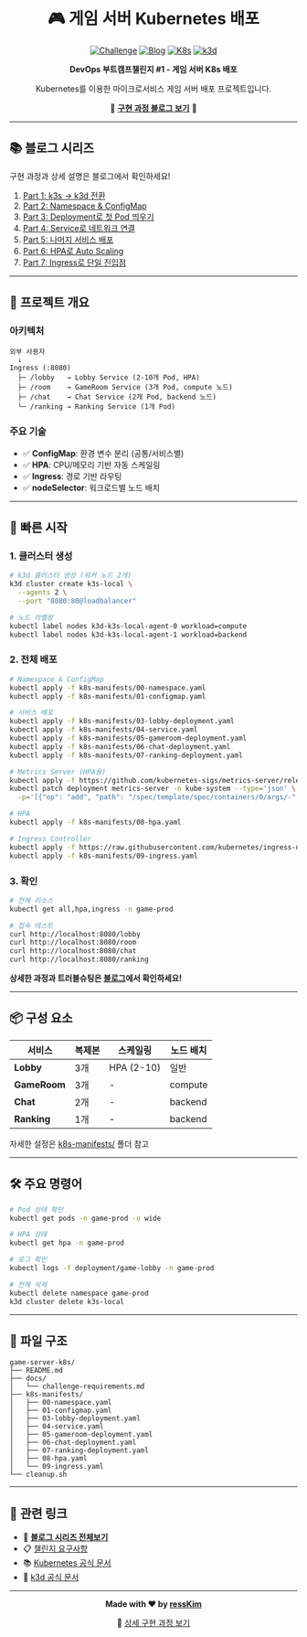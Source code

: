 <div align="center">

# 🎮 게임 서버 Kubernetes 배포

[![Challenge](https://img.shields.io/badge/Challenge-%231-blue)](docs/challenge-requirements.md)
[![Blog](https://img.shields.io/badge/Blog-Read-orange)](https://resskim-io.github.io/my-blog/categories/#challenge)
[![K8s](https://img.shields.io/badge/Kubernetes-v1.31-326CE5?logo=kubernetes)](https://kubernetes.io/)
[![k3d](https://img.shields.io/badge/k3d-v5.8-blue)](https://k3d.io/)

**DevOps 부트캠프챌린지 #1 - 게임 서버 K8s 배포**

Kubernetes를 이용한 마이크로서비스 게임 서버 배포 프로젝트입니다.

📖 **<a href="https://resskim-io.github.io/my-blog/categories/#challenge" target="_blank">구현 과정 블로그 보기</a>** 📖

</div>

---

## 📚 블로그 시리즈

구현 과정과 상세 설명은 블로그에서 확인하세요!

1. <a href="https://resskim-io.github.io/my-blog/challenge/kubernetes/challenge1-game-server-part1/" target="_blank">Part 1: k3s → k3d 전환</a>
2. <a href="https://resskim-io.github.io/my-blog/challenge/kubernetes/challenge1-game-server-part2/" target="_blank">Part 2: Namespace & ConfigMap</a>
3. <a href="https://resskim-io.github.io/my-blog/challenge/kubernetes/challenge1-game-server-part3/" target="_blank">Part 3: Deployment로 첫 Pod 띄우기</a>
4. <a href="https://resskim-io.github.io/my-blog/challenge/kubernetes/challenge1-game-server-part4/" target="_blank">Part 4: Service로 네트워크 연결</a>
5. <a href="https://resskim-io.github.io/my-blog/challenge/kubernetes/challenge1-game-server-part5/" target="_blank">Part 5: 나머지 서비스 배포</a>
6. <a href="https://resskim-io.github.io/my-blog/challenge/kubernetes/challenge1-game-server-part6/" target="_blank">Part 6: HPA로 Auto Scaling</a>
7. <a href="https://resskim-io.github.io/my-blog/challenge/kubernetes/challenge1-game-server-part7/" target="_blank">Part 7: Ingress로 단일 진입점</a>

---

## 🎯 프로젝트 개요

### 아키텍처
```
외부 사용자
  ↓
Ingress (:8080)
  ├─ /lobby   → Lobby Service (2-10개 Pod, HPA)
  ├─ /room    → GameRoom Service (3개 Pod, compute 노드)
  ├─ /chat    → Chat Service (2개 Pod, backend 노드)
  └─ /ranking → Ranking Service (1개 Pod)
```

### 주요 기술
- ✅ **ConfigMap**: 환경 변수 분리 (공통/서비스별)
- ✅ **HPA**: CPU/메모리 기반 자동 스케일링
- ✅ **Ingress**: 경로 기반 라우팅
- ✅ **nodeSelector**: 워크로드별 노드 배치

---

## 🚀 빠른 시작

### 1. 클러스터 생성
```bash
# k3d 클러스터 생성 (워커 노드 2개)
k3d cluster create k3s-local \
  --agents 2 \
  --port "8080:80@loadbalancer"

# 노드 라벨링
kubectl label nodes k3d-k3s-local-agent-0 workload=compute
kubectl label nodes k3d-k3s-local-agent-1 workload=backend
```

### 2. 전체 배포
```bash
# Namespace & ConfigMap
kubectl apply -f k8s-manifests/00-namespace.yaml
kubectl apply -f k8s-manifests/01-configmap.yaml

# 서비스 배포
kubectl apply -f k8s-manifests/03-lobby-deployment.yaml
kubectl apply -f k8s-manifests/04-service.yaml
kubectl apply -f k8s-manifests/05-gameroom-deployment.yaml
kubectl apply -f k8s-manifests/06-chat-deployment.yaml
kubectl apply -f k8s-manifests/07-ranking-deployment.yaml

# Metrics Server (HPA용)
kubectl apply -f https://github.com/kubernetes-sigs/metrics-server/releases/latest/download/components.yaml
kubectl patch deployment metrics-server -n kube-system --type='json' \
  -p='[{"op": "add", "path": "/spec/template/spec/containers/0/args/-", "value": "--kubelet-insecure-tls"}]'

# HPA
kubectl apply -f k8s-manifests/08-hpa.yaml

# Ingress Controller
kubectl apply -f https://raw.githubusercontent.com/kubernetes/ingress-nginx/controller-v1.8.1/deploy/static/provider/cloud/deploy.yaml
kubectl apply -f k8s-manifests/09-ingress.yaml
```

### 3. 확인
```bash
# 전체 리소스
kubectl get all,hpa,ingress -n game-prod

# 접속 테스트
curl http://localhost:8080/lobby
curl http://localhost:8080/room
curl http://localhost:8080/chat
curl http://localhost:8080/ranking
```

**상세한 과정과 트러블슈팅은 <a href="https://resskim-io.github.io/my-blog/categories/#challenge" target="_blank">블로그</a>에서 확인하세요!**

---

## 📦 구성 요소

| 서비스 | 복제본 | 스케일링 | 노드 배치 |
|--------|--------|----------|-----------|
| **Lobby** | 3개 | HPA (2-10) | 일반 |
| **GameRoom** | 3개 | - | compute |
| **Chat** | 2개 | - | backend |
| **Ranking** | 1개 | - | backend |

자세한 설정은 [k8s-manifests/](k8s-manifests/) 폴더 참고

---

## 🛠️ 주요 명령어
```bash
# Pod 상태 확인
kubectl get pods -n game-prod -o wide

# HPA 상태
kubectl get hpa -n game-prod

# 로그 확인
kubectl logs -f deployment/game-lobby -n game-prod

# 전체 삭제
kubectl delete namespace game-prod
k3d cluster delete k3s-local
```

---

## 📁 파일 구조
```
game-server-k8s/
├── README.md
├── docs/
│   └── challenge-requirements.md
├── k8s-manifests/
│   ├── 00-namespace.yaml
│   ├── 01-configmap.yaml
│   ├── 03-lobby-deployment.yaml
│   ├── 04-service.yaml
│   ├── 05-gameroom-deployment.yaml
│   ├── 06-chat-deployment.yaml
│   ├── 07-ranking-deployment.yaml
│   ├── 08-hpa.yaml
│   └── 09-ingress.yaml
└── cleanup.sh
```

---

## 🔗 관련 링크

- 📖 **<a href="https://resskim-io.github.io/my-blog/categories/#challenge" target="_blank">블로그 시리즈 전체보기</a>**
- 📋 [챌린지 요구사항](docs/challenge-requirements.md)
- 📚 <a href="https://kubernetes.io/docs/" target="_blank">Kubernetes 공식 문서</a>
- 🚀 <a href="https://k3d.io/" target="_blank">k3d 공식 문서</a>

---

<div align="center">

**Made with ❤️ by <a href="https://github.com/ressKim-io" target="_blank">ressKim</a>**

📖 <a href="https://resskim-io.github.io/my-blog/categories/#challenge" target="_blank">상세 구현 과정 보기</a>

</div>
